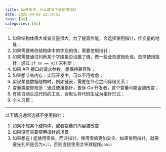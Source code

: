 ```yaml
---
title: Go开发中，什么情况下会使用指针
date: 2025-04-08 22:30:53
tags: [Go]
categories: [Go]
---
```


1. 如果结构体很大或者变量很大，为了提高性能，会选择使用指针，传变量的地址；
2. 如果需要修改结构体中的字段的值，需要使用指针；
3. 如果需要通过判断某个字段是否设置了值，做一些业务逻辑处理，选择使用指针，通过 `if xx == nil` 来判断；
4. 如果 API 接口的请求参数，想保持兼容性；
5. 如果想节省内存：实际开发中，可以不用考虑；
6. 实现某些数据结构时，例如链表，需要在节点之间存储关系；
7. 变量类型即规范：通过使用指针，告诉 Go 开发者，这个变量可能会被改变；
8. 有些自动生成代码的工具，会默认将代码生成为指针形式；
9. 个人习惯；

---

以下情况通常选择不使用指针：

1. 如果不想某个结构体，或者变量的内容被改变
2. 如果没有需要使用指针的场景
3. 如果想在 i 姐使用零值，而非指针。使用零值更加安全。如果使用指针，就需要先判断是否为`nil`，否则直接使用会导致程序`panic`


